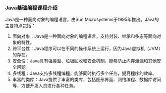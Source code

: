 ### Java基础编程课程介绍
Java是一种面向对象的编程语言，由Sun Microsystems于1995年推出。Java的主要特点包括：
1. 面向对象：Java是一种面向对象的编程语言，支持封装、继承和多态等面向对象的特性。
2. 跨平台性：Java程序可以在不同的操作系统上运行，因为Java虚拟机（JVM）的存在。
3. 安全性：Java具有强类型、垃圾回收和安全机制，能够防止内存泄漏和其他安全问题。
4. 多线程：Java支持多线程编程，能够同时执行多个任务，提高程序的效率。
5. 丰富的类库：Java提供了丰富的类库，包括图形界面、网络编程、数据库访问等，方便开发人员进行各种任务。